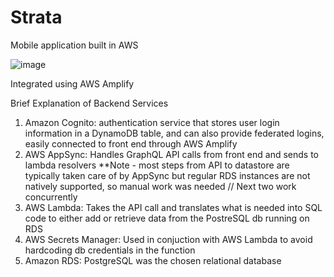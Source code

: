 # Strata
Mobile application built in AWS

![image](https://user-images.githubusercontent.com/98776682/219730153-426e1d3f-cd12-4270-9897-8d094c6421bc.png)

Integrated using AWS Amplify

Brief Explanation of Backend Services
1. Amazon Cognito: authentication service that stores user login information in a DynamoDB table, and can also provide federated logins, easily connected to front end through AWS Amplify
2. AWS AppSync: Handles GraphQL API calls from front end and sends to lambda resolvers **Note - most steps from API to datastore are typically taken care of by AppSync but regular RDS instances are not natively supported, so manual work was needed
// Next two work concurrently
3. AWS Lambda: Takes the API call and translates what is needed into SQL code to either add or retrieve data from the PostreSQL db running on RDS
4. AWS Secrets Manager: Used in conjuction with AWS Lambda to avoid hardcoding db credentials in the function
5. Amazon RDS: PostgreSQL was the chosen relational database
